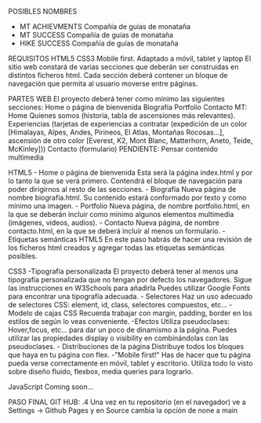 POSIBLES NOMBRES

- MT ACHIEVMENTS Compañía de guías de monataña
- MT SUCCESS Compañía de guías de monataña
- HIKE SUCCESS Compañía de guías de monataña

REQUISITOS
    HTML5
    CSS3
    Mobile first. Adaptado a móvil, tablet y laptop
    El sitio web constará de varias secciones que deberán ser construidas en distintos ficheros html.
    Cada sección deberá contener un bloque de navegación que permita al usuario moverse entre páginas.

PARTES WEB
    El proyecto deberá tener como mínimo las siguientes secciones:
        Home o página de bienvenida
        Biografía
        Portfolio
        Contacto
    MT:
        Home
        Quienes somos (historia, tabla de ascensiones más relevantes).
        Experiencias (tarjetas de experiencias a contratar (expedición de un color [Himalayas, Alpes, Andes, Pirineos, El Atlas, Montañas Rocosas...],
        ascensión de otro color [Everest, K2, Mont Blanc, Matterhorn, Aneto, Teide, McKinley]))
        Contacto (formulario)
    PENDIENTE:
        Pensar contenido multimedia

HTML5
    - Home o página de bienvenida
    Esta será la página index.html y por lo tanto la que se verá primero.
    Contendrá el bloque de navegación para poder dirigirnos al resto de las secciones.
    - Biografía
    Nueva página de nombre biografia.html. Su contenido estará conformado por texto y como mínimo una imagen.
    - Portfolio
    Nueva página, de nombre portfolio.html, en la que se deberán incluir como mínimo algunos elementos multimedia (imágenes, videos, audios).
    - Contacto
    Nueva página, de nombre contacto.html, en la que se deberá incluir al menos un formulario.
    - Etiquetas semánticas HTML5
    En este paso habrás de hacer una revisión de los ficheros html creados y agregar todas las etiquetas semánticas posibles.

CSS3
    -Tipografía personalizada
        El proyecto deberá tener al menos una tipografía personalizada que no tengan por defecto los navegadores.
        Sigue las instrucciones en W3Schools para añadirla Puedes utilizar Google Fonts para encontrar una tipografía adecuada.
    - Selectores
        Haz un uso adecuado de selectores CSS: element, id, class, selectores compuestos, etc...
    -Modelo de cajas CSS
        Recuerda trabajar con margin, padding, border en los estilos de según lo veas conveniente.
    -Efectos
        Utiliza pseudoclases: Hover,focus, etc... para dar un poco de dinamismo a la página.
        Puedes utilizar las propiedades display o visibility en combinándolas con las pseudoclases.
    - Distribuciones de la página
        Distribuye todos los bloques que haya en tu página con flex.
    -"Mobile first!"
        Has de hacer que tu página pueda verse correctamente en móvil, tablet y escritorio.
        Utiliza todo lo visto sobre diseño fluido, flexbox, media queries para lograrlo.

JavaScript
    Coming soon...


PASO FINAL GIT HUB:
.4 Una vez en tu repositorio (en el navegador) ve a Settings -> Github Pages y en Source cambia la opción de none a main